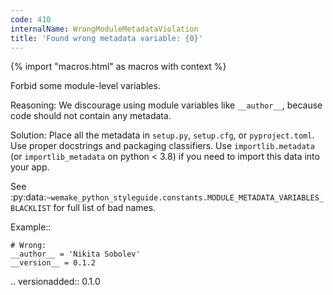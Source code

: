 ```yaml
---
code: 410
internalName: WrongModuleMetadataViolation
title: 'Found wrong metadata variable: {0}'
---
```


{% import "macros.html" as macros with context %}

Forbid some module-level variables.

Reasoning: We discourage using module variables like `__author__`,
because code should not contain any metadata.

Solution: Place all the metadata in `setup.py`, `setup.cfg`, or
`pyproject.toml`. Use proper docstrings and packaging classifiers. Use
`importlib.metadata` (or `importlib_metadata` on python \< 3.8) if you
need to import this data into your app.

See
:py:data:`~wemake_python_styleguide.constants.MODULE_METADATA_VARIABLES_BLACKLIST`
for full list of bad names.

Example::

    # Wrong:
    __author__ = 'Nikita Sobolev'
    __version__ = 0.1.2

.. versionadded:: 0.1.0